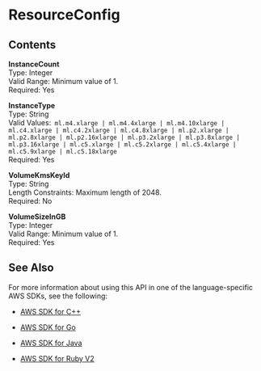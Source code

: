 # ResourceConfig<a name="API_hpo_ResourceConfig"></a>

## Contents<a name="API_hpo_ResourceConfig_Contents"></a>

 **InstanceCount**   
Type: Integer  
Valid Range: Minimum value of 1\.  
Required: Yes

 **InstanceType**   
Type: String  
Valid Values:` ml.m4.xlarge | ml.m4.4xlarge | ml.m4.10xlarge | ml.c4.xlarge | ml.c4.2xlarge | ml.c4.8xlarge | ml.p2.xlarge | ml.p2.8xlarge | ml.p2.16xlarge | ml.p3.2xlarge | ml.p3.8xlarge | ml.p3.16xlarge | ml.c5.xlarge | ml.c5.2xlarge | ml.c5.4xlarge | ml.c5.9xlarge | ml.c5.18xlarge`   
Required: Yes

 **VolumeKmsKeyId**   
Type: String  
Length Constraints: Maximum length of 2048\.  
Required: No

 **VolumeSizeInGB**   
Type: Integer  
Valid Range: Minimum value of 1\.  
Required: Yes

## See Also<a name="API_hpo_ResourceConfig_SeeAlso"></a>

For more information about using this API in one of the language\-specific AWS SDKs, see the following:

+  [AWS SDK for C\+\+](http://docs.aws.amazon.com/goto/SdkForCpp/sagemakerhpo-2017-11-08/ResourceConfig) 

+  [AWS SDK for Go](http://docs.aws.amazon.com/goto/SdkForGoV1/sagemakerhpo-2017-11-08/ResourceConfig) 

+  [AWS SDK for Java](http://docs.aws.amazon.com/goto/SdkForJava/sagemakerhpo-2017-11-08/ResourceConfig) 

+  [AWS SDK for Ruby V2](http://docs.aws.amazon.com/goto/SdkForRubyV2/sagemakerhpo-2017-11-08/ResourceConfig) 
